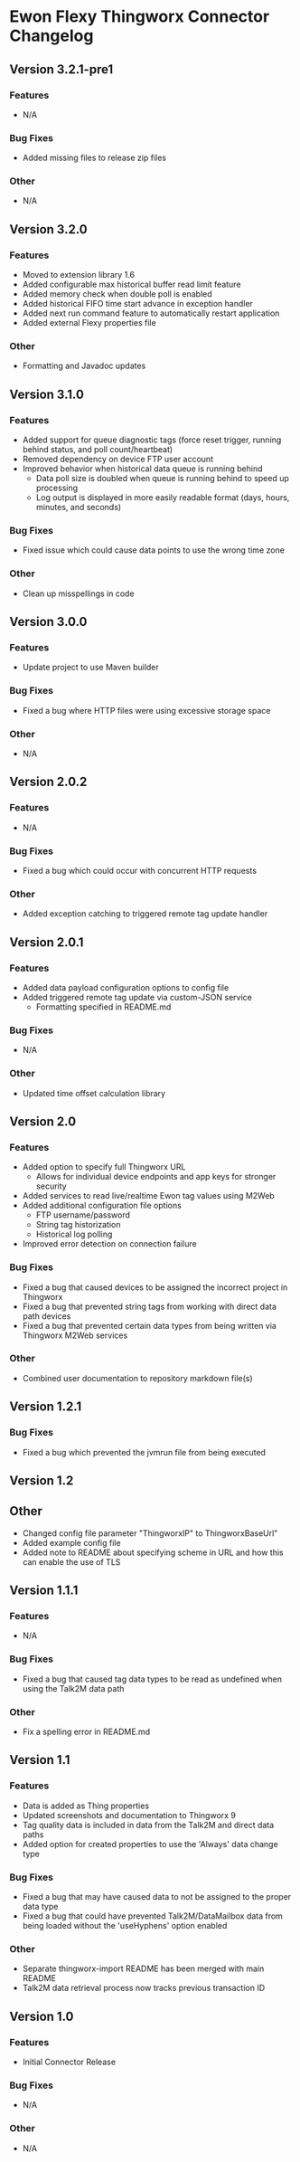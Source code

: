 # Ewon Flexy Thingworx Connector Changelog

## Version 3.2.1-pre1
### Features
- N/A
### Bug Fixes
- Added missing files to release zip files
### Other
- N/A

## Version 3.2.0
### Features
- Moved to extension library 1.6
- Added configurable max historical buffer read limit feature
- Added memory check when double poll is enabled
- Added historical FIFO time start advance in exception handler
- Added next run command feature to automatically restart application
- Added external Flexy properties file
### Other
- Formatting and Javadoc updates

## Version 3.1.0
### Features
- Added support for queue diagnostic tags (force reset trigger, running behind status, and poll count/heartbeat)
- Removed dependency on device FTP user account
- Improved behavior when historical data queue is running behind
  - Data poll size is doubled when queue is running behind to speed up processing
  - Log output is displayed in more easily readable format (days, hours, minutes, and seconds)
### Bug Fixes
- Fixed issue which could cause data points to use the wrong time zone
### Other
- Clean up misspellings in code

## Version 3.0.0
### Features
- Update project to use Maven builder
### Bug Fixes
- Fixed a bug where HTTP files were using excessive storage space
### Other
- N/A

## Version 2.0.2
### Features
- N/A
### Bug Fixes
- Fixed a bug which could occur with concurrent HTTP requests
### Other
- Added exception catching to triggered remote tag update handler

## Version 2.0.1
### Features
- Added data payload configuration options to config file
- Added triggered remote tag update via custom-JSON service
  - Formatting specified in README.md
### Bug Fixes
- N/A
### Other
- Updated time offset calculation library

## Version 2.0
### Features
- Added option to specify full Thingworx URL
  - Allows for individual device endpoints and app keys for stronger security
- Added services to read live/realtime Ewon tag values using M2Web
- Added additional configuration file options
  - FTP username/password
  - String tag historization
  - Historical log polling
- Improved error detection on connection failure
### Bug Fixes
- Fixed a bug that caused devices to be assigned the incorrect project in Thingworx
- Fixed a bug that prevented string tags from working with direct data path devices
- Fixed a bug that prevented certain data types from being written via Thingworx M2Web services
### Other
- Combined user documentation to repository markdown file(s)

## Version 1.2.1
### Bug Fixes
- Fixed a bug which prevented the jvmrun file from being executed

## Version 1.2
## Other
- Changed config file parameter "ThingworxIP" to ThingworxBaseUrl"
- Added example config file
- Added note to README about specifying scheme in URL and how this can enable the use of TLS

## Version 1.1.1
### Features
- N/A
### Bug Fixes
- Fixed a bug that caused tag data types to be read as undefined when using the Talk2M data path
### Other
- Fix a spelling error in README.md

## Version 1.1
### Features
- Data is added as Thing properties
- Updated screenshots and documentation to Thingworx 9
- Tag quality data is included in data from the Talk2M and direct data paths
- Added option for created properties to use the 'Always' data change type
### Bug Fixes
- Fixed a bug that may have caused data to not be assigned to the proper data type
- Fixed a bug that could have prevented Talk2M/DataMailbox data from being loaded without the 'useHyphens' option enabled
### Other
- Separate thingworx-import README has been merged with main README
- Talk2M data retrieval process now tracks previous transaction ID

## Version 1.0
### Features
- Initial Connector Release
### Bug Fixes
- N/A
### Other
- N/A